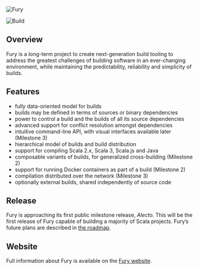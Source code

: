 <img src="doc/logo/render_github.png" alt="Fury">

![Build](https://github.com/propensive/fury/workflows/Build/badge.svg?branch=master)

## Overview

Fury is a long-term project to create next-generation build tooling to address the greatest challenges of
building software in an ever-changing environment, while maintaining the predictability, reliability and
simplicity of builds.

## Features
- fully data-oriented model for builds
- builds may be defined in terms of sources or binary dependencies
- power to control a build and the builds of all its source dependencies
- advanced support for conflict resolution amongst dependencies
- intuitive command-line API, with visual interfaces available later (Milestone 3)
- hierarchical model of builds and build distribution
- support for compiling Scala 2.x, Scala 3, Scala.js and Java
- composable variants of builds, for generalized cross-building (Milestone 2)
- support for running Docker containers as part of a build (Milestone 2)
- compilation distributed over the network (Milestone 3)
- optionally external builds, shared independently of source code

## Release
Fury is approaching its first public milestone release, _Alecto_. This will be the first release of Fury capable
of building a majority of Scala projects. Fury’s future plans are described in
[the roadmap](https://propensive.com/opensource/fury/roadmap).

## Website
Full information about Fury is available on the [Fury website](https://propensive.com/opensource/fury).
